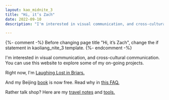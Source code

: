 ```yaml
---
layout: kao_midnite_3
title: "Hi, it’s Zach"
date: 2022-09-10
description: "I'm interested in visual communication, and cross-cultural communication. You can use this website to explore some of my on-going projects."

---
```



{%- comment -%}
Before changing page title "Hi, it’s Zach", change the if statement in kaoliang_nite_3 template. 
{%- endcomment -%}

I'm interested in visual communication, and cross-cultural communication. You can use this website to explore some of my on-going projects.

Right now, I'm [Laughing Lost in Briars.]

And my Beijing [book] is now free. Read why in [this FAQ.]

Rather talk shop? Here are my [travel notes] and [tools.]



[Laughing Lost in Briars.]: https://www.zachmccabe.com/briars

[book]: https://www.zachmccabe.com/beijing

[this FAQ.]: https://www.zachmccabe.com/beijing/faq#why-is-this-book-free

[travel notes]: https://www.zachmccabe.com/travel

[tools.]: https://www.zachmccabe.com/tools

